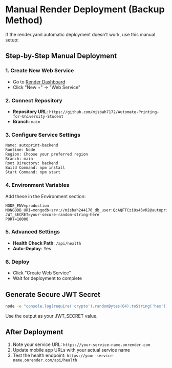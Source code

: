 # Manual Render Deployment (Backup Method)

If the render.yaml automatic deployment doesn't work, use this manual setup:

## Step-by-Step Manual Deployment

### 1. Create New Web Service
- Go to [Render Dashboard](https://dashboard.render.com)
- Click "New +" → "Web Service"

### 2. Connect Repository
- **Repository URL**: `https://github.com/misbah7172/Automate-Printing-for-University-Student`
- **Branch**: `main`

### 3. Configure Service Settings
```
Name: autoprint-backend
Runtime: Node
Region: Choose your preferred region
Branch: main
Root Directory: backend
Build Command: npm install
Start Command: npm start
```

### 4. Environment Variables
Add these in the Environment section:
```
NODE_ENV=production
MONGODB_URI=mongodb+srv://misbah244176_db_user:QcAQFTCziOs43vR2@autoprint.karym06.mongodb.net/autoprint
JWT_SECRET=your-secure-random-string-here
PORT=10000
```

### 5. Advanced Settings
- **Health Check Path**: `/api/health`
- **Auto-Deploy**: Yes

### 6. Deploy
- Click "Create Web Service"
- Wait for deployment to complete

## Generate Secure JWT Secret
```bash
node -e "console.log(require('crypto').randomBytes(64).toString('hex'))"
```

Use the output as your JWT_SECRET value.

## After Deployment
1. Note your service URL: `https://your-service-name.onrender.com`
2. Update mobile app URLs with your actual service name
3. Test the health endpoint: `https://your-service-name.onrender.com/api/health`